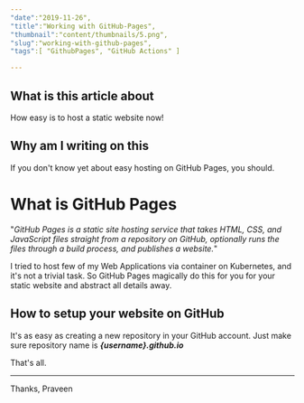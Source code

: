 ```yaml
---
"date":"2019-11-26",
"title":"Working with GitHub-Pages",
"thumbnail":"content/thumbnails/5.png",
"slug":"working-with-github-pages",
"tags":[ "GithubPages", "GitHub Actions" ]

---
```

## What is this article about
How easy is to host a static website now!

## Why am I writing on this
If you don't know yet about easy hosting on GitHub Pages, you should.

# What is GitHub Pages
"*GitHub Pages is a static site hosting service that takes HTML, CSS, and JavaScript files straight from a repository on GitHub, optionally runs the files through a build process, and publishes a website.*"

I tried to host few of my Web Applications via container on Kubernetes, and it's not a trivial task. So GitHub Pages magically do this for you for your static website and abstract all details away.

## How to setup your website on GitHub
It's as easy as creating a new repository in your GitHub account. Just make sure repository name is ***{username}.github.io***

That's all.

---
Thanks,
Praveen
